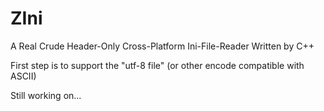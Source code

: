 # ZIni
A Real Crude Header-Only Cross-Platform Ini-File-Reader Written by C++

First step is to support the "utf-8 file" (or other encode compatible with ASCII)

Still working on...
